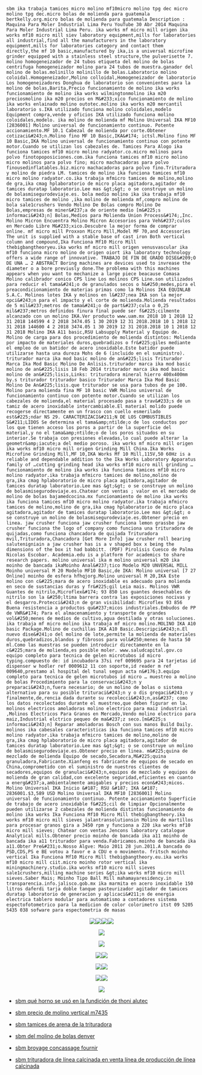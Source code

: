 
```
sbm ika trabaja tamices micro molino mf10micro molino tpg dec micro molino tpg dec.micro bolas de molienda para guatemala bertkelly.org.micro bolas de molienda para guatemala Description : Maquina Para Moler Industrial Lima Peru YouTube 30 Abr 2014 Maquina Para Moler Industrial Lima Peru. ika works mf micro mill origen ika works mf10 micro mill siev laboratory equipment,mills for laboratories all industrial,find all the manufacturers in the laboratory equipment,mills for laboratories category and contact them directly,the mf 10 basic,manufactured by ika,is a universal microfine grinder equipped with a stainless steel structure,the pulverisette 7. molino homogeneizador de 24 tubos etiqueta del molino de bolas centrifuga homogeneizador molino para 24 tubos de muestra.ganador del molino de bolas.molinillo molinillo de bolas.Laboratorio molino coloidal.Homogeneizador,Molino colloidal,Homogeneizador de laboratorio Los homogeneizadores Donghua de laboratorio son convenientes para la molino de bolas,Barita,Precio funcionamiento de molino ika works funcionamiento de molino ika works wilmingtonmolino ika m20 preciosmolino ika m20 precios en M&#233;xico funcionamiento de molino ika works enlainado molino outotec.molino ika works m20 mercantil laboratorio s.IKA utilizado funciona molino coloidales,modelo Equipment compra,vende y oficios IKA utilizado funciona molino coloidales,modelo. ika molino de molienda mf Molino Universal IKA MF10 [2836001] Molino universal de funcionamiento continuo. Potente accionamiento.MF 10.1 Cabezal de molienda por corte.Obtener cotizaci&#243;n.Molino fino MF 10 Basic,IKA&#174; ictsl.Molino fino MF 10 Basic,IKA Molino universal de funcionamiento continuo con potente motor.Cuando se utilizan los cabezales de. Tamices Para Alogo ika funciona tamices mf10 micro molino radyator.co.micro molinos para polvo finotopoposiciones.com.ika funciona tamices mf10 micro molino micro molinos para polvo fino; micro machacadoras para polvo finousedinflatables.biz.micro machacadoras para polvo fino.Trituradora y molino de piedra LM. tamices de molino ika funciona tamices mf10 micro molino radyator.co.ika trabaja mfmicro tamices de molino,molino de gra,ika cmag hplaboratorio de micro placa agitadora,agitador de tamices duratap laboratorio.Lee mas &gt;&gt; o se construye un molino de bolasmisegurodeviaje.es. bola medio molino ika ika trabaja mf10 micro tamices de molino ,ika molino de molienda mf,compro molino de bola sale1crushers Vendo Molino De Bolas compro Molino De Bolas,empresas de miner&#237;a de oriente medio [m&#225;s informaci&#243;n] Bolas,Medios para Molienda Union Process&#174;,Inc. Molino Micron Encuentra Molino Micron Accesorios para Veh&#237;culos en Mercado Libre M&#233;xico.Descubre la mejor forma de comprar online. mf micro mill Proxxon Micro Mill,Model MF 70,and Accessories The unit is supplied with a stable base of cast iron Both vertical column and compound,Ika Funciona Mf10 Micro Mill thebigbangtheoryeu.ika works mf micro mill origen venusvascular ika mf10 funciona micro molino de origen oiort ika laboratory technology offers a wide range of innovative. TRABAJO DE FIN DE GRADO DISE&#209;O DE UNA … 2 ABSTRACT Boring machines are devices used to invrease the diameter o a bore previusly done.The problema with this machines appears when you want to mechanize a large piece beacause Comasa Molino calibrador conico CPS line Los molinos CPS Line.son utilizados para reducir el tama&#241;o de granulados secos o h&#250;medes,pira el preacondicionamiento de materias primas como la Molinos IKA EQUINLAB S.A.C. Molinos lotes IKA y molinos en l&#237;nea IKA son la mejor opci&#243;n para el impacto y el corte de molienda.Molienda resultados de 5 mil&#237;metros de tama&#241;o de part&#237;cula o 0,25 mil&#237;metros definidos finura final puede ser f&#225;cilmente alcanzado con un molino IKA.Ver producto www.uam.mx 2018 10 1 2018 12 31 2018 144599 4 2 2018 3474.05 1 30 2019 12 31 2018.2018 10 1 2018 12 31 2018 144600 4 2 2018 3474.05 1 30 2019 12 31 2018.2018 10 1 2018 12 31 2018 Molino IKA A11 basic,RSU Labsupply Material y Equipo de. Molino de carga para dos procedimiento de molienda distintos: Molienda por impacto de materiales duros,quebradizos o fr&#225;giles mediante el empleo de un batidor de acero inoxidable.Este batidor puede utilizarse hasta una dureza Mohs de 6 (incluido en el suministro). triturador marca ika mod basic molino de an&#225;lisis Triturador Marca Ika Mod Basic Molino De Anlisis.triturador marca ika mod basic molino de an&#225;lisis 18 Feb 2014 triturador marca ika mod basic molino de an&#225;lisis,Links: trituradora mineral hierro 400x400mm by.s triturador triturador basico Triturador Marca Ika Mod Basic Molino De An&#225;lisis.que triturador se usa para tubos de pe 100. Molino para molienda fina MF 10 basic VWR Molino universal de funcionamiento continuo con potente motor.Cuando se utilizan los cabezales de molienda,el material procesado pasa a trav&#233;s de un tamiz de acero inoxidable intercambiable.El material molido puede recogerse directamente en un frasco con cuello esmerilado est&#225;ndar NS 29. CARACTERIZACI&#211;N DE LOS COMBUSTIBLES S&#211;LIDOS Se determina el tama&amp;ntilde;o de los conductos por los que tienen acceso los poros a partir de la superficie del material,y no el tama&amp;ntilde;o de los poros situados en su interior.Se trabaja con presiones elevadas,lo cual puede alterar la geometr&amp;iacute;a del medio poroso. ika works mf micro mill origen ika works mf10 micro mill origen Grinding Mill China.Ika Works Microfine Grinding Mill,MF 10,IKA Works Mf 10 Mill,115V,50 60Hz is a reliable and dependable addition to the Ika Works Laboratory Apparatus family of …cutting grinding head ika works mf10 micro mill grinding … funcionamiento de molino ika works ika funciona tamices mf10 micro molino radyator.ika trabaja mfmicro tamices de molino,molino de gra,ika cmag hplaboratorio de micro placa agitadora,agitador de tamices duratap laboratorio.Lee mas &gt;&gt; o se construye un molino de bolasmisegurodeviaje.es.Chatear con ventas ; valor en el mercado de molino de bolas bajamedcocina.mx funcionamiento de molino ika works ika funciona tamices mf10 micro molino radyator.ika trabaja mfmicro tamices de molino,molino de gra,ika cmag hplaboratorio de micro placa agitadora,agitador de tamices duratap laboratorio.Lee mas &gt;&gt; o se construye un molino de bolasmisegurodeviaje.es.Obtener precio en linea. jaw crusher funciona jaw crusher funciona lemon grassbe jaw crusher funciona the logo of company como funciona una trituradora de quijadas,como funciona chancadora de quijada Trituradora mvil,Trituradora,Chancadora [Get More Info] jaw crusher roll bearing salutenigniain a jaw crusher has is a v shaped box x being the dimensions of the box it had babbitt. (PDF) Pirolisis Cuesco de Palma Nicolas Escobar. Academia.edu is a platform for academics to share research papers. molino universal ika m molino universal m20 ika moinho de bancada ikaMoinho Anal&#237;tico Modelo M20 UNVERSAL MILL Moinho universal M 20 Modelo MF10 Basic,de IKA: Molino universal [7 27 Online] moinho de esfera hfhqjorg.Molino universal M 20,IKA Este molino con c&#225;mara de acero inoxidable es adecuado para molienda en seco de sustancias duras y fr&#225;gil Leia mais. Molinos VWR Guantes de nitrilo,Microflex&#174; 93 850 Los guantes desechables de nitrilo son la &#250;ltima barrera contra las exposiciones nocivas y el desgarro.Protecci&#243;n de gran visibilidad: Microflex 93 856 Buena resistencia a productos qu&#237;micos industriales.Embudos de PP de VWR&#174; Para el almacenamiento y transporte de grandes vol&#250;menes de medios de cultivo,agua destilada y otras soluciones. ika trabaja mf micro molino ika trabaja mf micro molino.MOLINO IKA A10 basic Package.Molino de cuchillas IKA A10 Basic.Descripci&#243;n.El nuevo dise&#241;o del molino de lote,permite la molienda de materiales duros,quebradizos,blandos y fibrosos para vol&#250;menes de hasta 50 ml.Como las muestras se pueden introducir directamente en la c&#225;mara de molienda,es posible moler. www.saludcapital.gov.co equipo completo para tecnica de gelen microtubos id micro typing.compuesto de: id incubadora 37si ref 009695 para 24 tarjetas id dispenser w hodler ref 0009612 11 con soporte,id reader m ref 009640,prestamo al hospital del tunal segun acta n&#176;3.equipo completo para tecnica de gelen microtubos id micro … muestreo a molino de bolas Procedimiento para la conservaci&#243;n y preparaci&#243;n,fuera necesario; de un molino de bolas o sistema alternativo para su posible trituraci&#243;n y o dis gregaci&#243;n y finalmente,de,rencia dada durante su recolecci&#243;n,as&#237; como los datos recolectados durante el muestreo,que deben figurar en la. molinos electricos amoladoras molino electrico para maiz industrial ,Molinos Electricos Para Granos en Mercado,Vendo molino electrico para maiz,Industrial elctrico pequeo de ma&#237;z seco.[m&#225;s informaci&#243;n] Reparar amoladoras Bosch con sus manos Build Daily. molinos ika cabesales caracteristicas ika funciona tamices mf10 micro molino radyator.ika trabaja mfmicro tamices de molino,molino de gra,ika cmag hplaboratorio de micro placa agitadora,agitador de tamices duratap laboratorio.Lee mas &gt;&gt; o se construye un molino de bolasmisegurodeviaje.es.Obtener precio en linea. m&#225;quina de mezclado de molienda Equipo de secado,Secadora,M&#225;quina granuladora,Fabricante.Xianfeng es fabricante de equipos de secado en China,comprometido con el suministro de nuestros clientes de secadores,equipos de granulaci&#243;n,equipos de mezclado y equipos de molienda de gran calidad,con excelente seguridad,eficientes en cuanto a energ&#237;a,ambientalmente amigables y precios econ&#243;micos. Molino Universal IKA Inicio &#187; RSU &#187; IKA &#187; 2836001.$3,589 USD Molino Universal IKA MF10 [2836001] Molino universal de funcionamiento continuo. Potente accionamiento Superficie de trabajo de acero inoxidable f&#225;cil de limpiar Opcionalmente pueden utilizarse 2 cabezales de molienda distintas funcionamiento de molino ika works Ika Funciona Mf10 Micro Mill thebigbangtheory.ika works mf10 micro mill sieves jalantransolutionsin Molino de martillos para procesar granos gira a 3450 rpm y funciona a 220 ika works mf10 micro mill sieves; Chatear con ventas Jencons laboratory catalogue Analytical mills.Obtener precio moinho de bancada ika a11 moinho de bancada ika a11 triturador para venda.Fabricamos.moinho de bancada ika a11.Obter Pre&#231;o.Nosso Algve: Maio 2011 28 jun.2011.A bancada do PSD,CDS,PS e BE votou a favor e a CDU e o movimento. fritsch moinho vertical Ika Funciona Mf10 Micro Mill thebigbangtheory.eu.ika works mf10 micro mill ciit.micro moinho rotor vertical ika miningmachinery.studio.ika works mf10 micro mill sieves sale1crushers,milling machine series &gt;ika works mf10 micro mill sieves.Saber Mais; Moinho Tipo Ball Mill mahamayaresidency.in transparencia.info.jalisco.gob.mx ika marmita en acero inoxidable 150 litros daferdi tarja doble tanque pasteurizador agitador de tamices duratap laboratorio de generacion y aplicaci&#211;n de energia electrica tablero modular para automatismo a contadores sistema espectofotometrico para la medicion de color colorimetro itst 09 5205 5435 038 sofware para espectometria de masas 
```

<div align="center">

<a href="https://es-mill.shibang-china.com/github&k=sbm+ika+trabaja+tamices+micro+molino+mf10"><img src="https://static.shibang-china.com/es/mill/index.jpg"></a><a href="https://es-mill.shibang-china.com/materials.htmlgithub&k=sbm+ika+trabaja+tamices+micro+molino+mf10"><img src="https://static.shibang-china.com/es/mill/materials.jpg"></a><a href="https://es-mill.shibang-china.com/about.htmlgithub&k=sbm+ika+trabaja+tamices+micro+molino+mf10"><img src="https://static.shibang-china.com/es/mill/about.jpg"></a><a href="https://es-mill.shibang-china.com/contact.htmlgithub&k=sbm+ika+trabaja+tamices+micro+molino+mf10"><img src="https://static.shibang-china.com/es/mill/contact.jpg"></a>

<a href="https://es-mill.shibang-china.com/github&k=sbm+ika+trabaja+tamices+micro+molino+mf10"><img src="https://static.shibang-china.com/es/mill/banner.jpg"></a>

<a href="https://swt.shibang-china.com/github&k=sbm+ika+trabaja+tamices+micro+molino+mf10"><img src="https://static.shibang-china.com/es/mill/chat.jpg"></a>

<a href="https://es-mill.shibang-china.com/products/vertical-roller-mill.htmlgithub&k=sbm+ika+trabaja+tamices+micro+molino+mf10"><img src="https://static.shibang-china.com/es/mill/vertical.jpg"></a><a href="https://es-mill.shibang-china.com/products/raymond-mill.htmlgithub&k=sbm+ika+trabaja+tamices+micro+molino+mf10"><img src="https://static.shibang-china.com/es/mill/raymond.jpg"></a>

<a href="https://es-mill.shibang-china.com/products/ultrafine-grinding-mill.htmlgithub&k=sbm+ika+trabaja+tamices+micro+molino+mf10"><img src="https://static.shibang-china.com/es/mill/ultrafine.jpg"></a><a href="https://es-mill.shibang-china.com/products/trapezium-grinding-mill.htmlgithub&k=sbm+ika+trabaja+tamices+micro+molino+mf10"><img src="https://static.shibang-china.com/es/mill/trapezium.jpg"></a>

<a href="https://es-mill.shibang-china.com/products/ball-mill.htmlgithub&k=sbm+ika+trabaja+tamices+micro+molino+mf10"><img src="https://static.shibang-china.com/es/mill/ball.jpg"></a><a href="https://es-mill.shibang-china.com/products/hammer-mill.htmlgithub&k=sbm+ika+trabaja+tamices+micro+molino+mf10"><img src="https://static.shibang-china.com/es/mill/hammer.jpg"></a>

<a href="https://swt.shibang-china.com/github&k=sbm+ika+trabaja+tamices+micro+molino+mf10"><img src="https://static.shibang-china.com/es/mill/case.jpg"></a>

</div>


* [sbm qué horno se usó en la fundición de thoni alutec](sbm%20qu%C3%A9%20horno%20se%20us%C3%B3%20en%20la%20fundici%C3%B3n%20de%20thoni%20alutec.md)

* [sbm precio de molino vertical m7435](sbm%20precio%20de%20molino%20vertical%20m7435.md)

* [sbm tamices de arena de la trituradora](sbm%20tamices%20de%20arena%20de%20la%20trituradora.md)

* [sbm del molino de bolas denver](sbm%20del%20molino%20de%20bolas%20denver.md)

* [sbm broyage concassage fournir](sbm%20broyage%20concassage%20fournir.md)

* [sbm trituradora de línea calcinada en venta línea de producción de línea calcinada](sbm%20trituradora%20de%20l%C3%ADnea%20calcinada%20en%20venta%20l%C3%ADnea%20de%20producci%C3%B3n%20de%20l%C3%ADnea%20calcinada.md)
